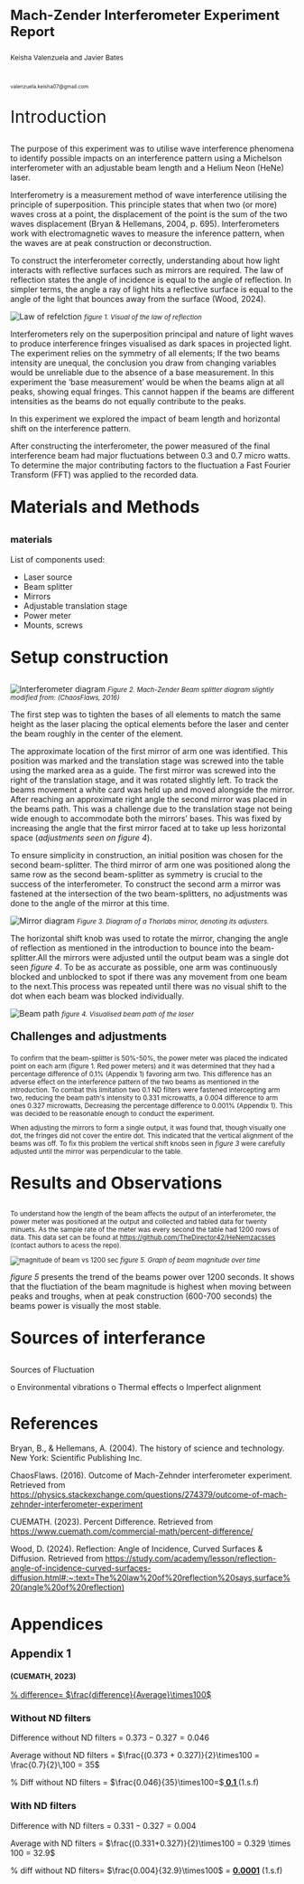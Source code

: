 
<h1> <p style="font-size:24px">Mach-Zender Interferometer Experiment Report </h1>
<p style="font-size:12px">Keisha Valenzuela and Javier Bates</p><br><p style="font-size:9px">valenzuela.keisha07@gmail.com</p>
<p style="font-size:30px">Introduction</p></h1>

The purpose of this experiment was to utilise wave interference phenomena to identify possible impacts on an interference pattern using a Michelson interferometer with an adjustable beam length and a Helium Neon (HeNe) laser.

Interferometry is a measurement method of wave interference utilising the principle of superposition. This principle states that when two (or more) waves cross at a point, the displacement of the point is the sum of the two waves displacement (Bryan & Hellemans, 2004, p. 695). Interferometers work with electromagnetic waves to measure the inference pattern, when the waves are at peak construction or deconstruction. 

To construct the interferometer correctly, understanding about how light interacts with reflective surfaces such as mirrors are required. The law of reflection states the angle of incidence is equal to the angle of reflection. In simpler terms, the angle a ray of light hits a reflective surface is equal to the angle of the light that bounces away from the surface (Wood, 2024).

![Law of refelction](<Images/Images for Report/Law of reflection diagram.png>)
<small> *figure 1. Visual of the law of reflection*

<big>
Interferometers rely on the superposition principal and nature of light waves to produce interference fringes visualised as dark spaces in projected light. The experiment relies on the symmetry of all elements; If the two beams intensity are unequal, the conclusion you draw from changing variables would be unreliable due to the absence of a base measurement. In this experiment the ‘base measurement’ would be when the beams align at all peaks, showing equal fringes. This cannot happen if the beams are different intensities as the beams do not equally contribute to the peaks. 

In this experiment we explored the impact of beam length and horizontal shift on the interference pattern. 

After constructing the interferometer, the power measured of the final interference beam had major fluctuations between 0.3 and 0.7 micro watts. To determine the major contributing factors to the fluctuation a Fast Fourier Transform (FFT) was applied to the recorded data. 
### <p style="font-size:30px">Materials and Methods</p>
### <p style="font-size:30p">materials</p>
List of components used:
* Laser source
* Beam splitter
* Mirrors
* Adjustable translation stage
* Power meter
* Mounts, screws
### <p style="font-size:30px">Setup construction</p>
![Interferometer diagram](<Images/Images for Report/Mach-Zender Interferometer Diagram Correct.png>)
<small> *Figure 2. Mach-Zender Beam splitter diagram slightly modified from: (ChaosFlaws, 2016)*

<big> The first step was to tighten the bases of all elements to match the same height as the laser placing the optical elements before the laser and center the beam roughly in the center of the element.

The approximate location of the first mirror of arm one was identified. This position was marked and the translation stage was screwed into the table using the marked area as a guide. The first mirror was screwed into the right of the translation stage, and it was rotated slightly left. To track the beams movement a white card was held up and moved alongside the mirror. After reaching an approximate right angle the second mirror was placed in the beams path. This was a challenge due to the translation stage not being wide enough to accommodate both the mirrors’ bases. This was fixed by increasing the angle that the first mirror faced at to take up less horizontal space (*adjustments seen on figure 4*).

To ensure simplicity in construction, an initial position was chosen for the second beam-splitter. The third mirror of arm one was positioned along the same row as the second beam-splitter as symmetry is crucial to the success of the interferometer. To construct the second arm a mirror was fastened at the intersection of the two beam-splitters, no adjustments was done to the angle of the mirror at this time. 
 
 ![Mirror diagram](<Images/Images for Report/mirror diagram pptx.jpg>)
 <Small> *Figure 3. Diagram of a Thorlabs mirror, denoting its adjusters.*
 <big>
 
 The horizontal shift knob was used to rotate the mirror, changing the angle of reflection as mentioned in the introduction to bounce into the beam-splitter.All the mirrors were adjusted until the output beam was a single dot seen *figure 4*. To be as accurate as possible, one arm was continuously blocked and unblocked to spot if there was any movement from one beam to the next.This process was repeated until there was no visual shift to the dot when each beam was blocked individually.

![Beam path](<Images/Images for Report/Beam path.png>)
 <small> *figure 4. Visualised beam path of the laser*

### <p style="font-size:20px">Challenges and adjustments</p>
To confirm that the beam-splitter is 50%-50%, the power meter was placed the indicated point on each arm (figure 1. Red power meters) and it was determined that they had a percentage difference of 0.1% (Appendix 1) favoring arm two. This difference has an adverse effect on the interference pattern of the two beams as mentioned in the introduction. To combat this limitation two 0.1 ND filters were fastened intercepting arm two, reducing the beam path's intensity to 0.331 microwatts, a 0.004 difference to arm ones 0.327 microwatts, Decreasing the percentage difference to 0.001% (Appendix 1). This was decided to be reasonable enough to conduct the experiment. 

When adjusting the mirrors to form a single output, it was found that, though visually one dot, the fringes did not cover the entire dot. This indicated that the vertical alignment of the beams was off. To fix this problem the vertical shift knobs seen in *figure 3* were carefully adjusted until the mirror was perpendicular to the table.

### <p style="font-size:30px">Results and Observations</p>
To understand how the length of the beam affects the output of an interferometer, the power meter was positioned at the output and collected and tabled data for twenty minuets. As the sample rate of the meter was every second the table had 1200 rows of data. This data set can be found at https://github.com/TheDirector42/HeNemzacsses (contact authors to acess the repo). 

![magnitude of beam vs 1200 sec](image/InterferometerExperimentReport/1733463633814.png)
<medium>*figure 5. Graph of beam magnitude over time*

<big> *figure 5* presents the trend of the beams power over 1200 seconds. It shows that the fluctiation of the beam magnitude is highest when moving between peaks and troughs, when at peak construction (600-700 seconds) the beams power is visually the most stable. 

### <p style="font-size:30px">Sources of interferance</p>



Sources of Fluctuation

o	Environmental vibrations
o	Thermal effects
o	Imperfect alignment

# References
Bryan, B., & Hellemans, A. (2004). The history of science and technology. New York: Scientific Publishing Inc.

ChaosFlaws. (2016). Outcome of Mach-Zehnder interferometer experiment. Retrieved from https://physics.stackexchange.com/questions/274379/outcome-of-mach-zehnder-interferometer-experiment

CUEMATH. (2023). Percent Difference. Retrieved from https://www.cuemath.com/commercial-math/percent-difference/


Wood, D. (2024). Reflection: Angle of Incidence, Curved Surfaces & Diffusion. Retrieved from https://study.com/academy/lesson/reflection-angle-of-incidence-curved-surfaces-diffusion.html#:~:text=The%20law%20of%20reflection%20says,surface%20(angle%20of%20reflection)
# Appendices
### <p style="font-size:20px">Appendix 1</p> <p style="font-size:13px">(CUEMATH, 2023)</p>

<ins>% difference= $\frac{difference}{Average}\times100$ </ins>

### Without ND filters
Difference without ND filters
= $0.373-0.327= 0.046$

Average without ND filters 
= $\frac{(0.373 + 0.327)}{2}\times100 = \frac{0.7}{2}\,100 = 35$

% Diff without ND filters = $\frac{0.046}{35}\times100=$**<ins> 0.1 </ins>** (1.s.f)

### With ND filters

Difference with ND filters = $0.331-0.327= 0.004$

Average with ND filters = $\frac{(0.331+0.327)}{2}\times100 = 0.329 \times 100 = 32.9$

% diff without ND filters= $\frac{0.004}{32.9}\times100$ = **<ins>0.0001</ins>** (1.s.f)
